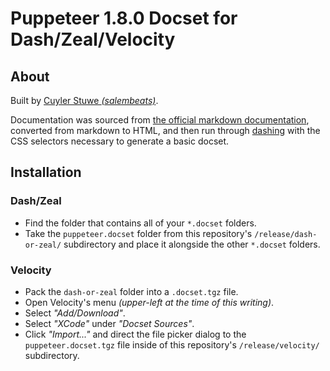 # Puppeteer 1.8.0 Docset for Dash/Zeal/Velocity

## About

Built by [Cuyler Stuwe *(salembeats)*](https://github.com/salembeats).  
  
  Documentation was sourced from [the official markdown documentation](https://github.com/GoogleChrome/puppeteer/blob/master/docs/api.md), converted from markdown to HTML, and then run through [dashing](https://github.com/technosophos/dashing) with the CSS selectors necessary to generate a basic docset.

## Installation

### Dash/Zeal

- Find the folder that contains all of your ```*.docset``` folders.
- Take the ```puppeteer.docset``` folder from this repository's ```/release/dash-or-zeal/``` subdirectory and place it alongside the other ```*.docset``` folders.

### Velocity

- Pack the `dash-or-zeal` folder into a `.docset.tgz` file.
- Open Velocity's menu *(upper-left at the time of this writing)*.
- Select *"Add/Download"*.
- Select *"XCode"* under *"Docset Sources"*.
- Click *"Import..."* and direct the file picker dialog to the ```puppeteer.docset.tgz``` file inside of this repository's ```/release/velocity/``` subdirectory.